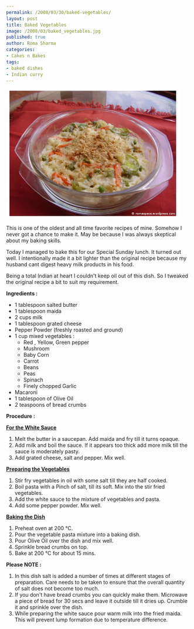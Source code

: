 ```yaml
--- 
permalink: /2008/03/30/baked-vegetables/
layout: post
title: Baked Vegetables
image: /2008/03/baked_vegetables.jpg
published: true
author: Roma Sharma
categories: 
- Cakes n Bakes
tags:
- baked dishes
- Indian curry
---
```

<a title="baked_vegetables.jpg" href="/2008/03/baked_vegetables.jpg"><img src="/2008/03/baked_vegetables.jpg" alt="baked_vegetables.jpg" /></a>

This is one of the oldest and all time favorite recipes of mine. Somehow I never got a chance to make it. May be because I was always skeptical about my baking skills.

Today I managed to bake this for our Special Sunday lunch. It turned out well. I intentionally made it a bit lighter than the original recipe because my husband cant digest heavy milk products in his food.

Being a total Indian at heart I couldn't keep oil out of this dish. So I tweaked the original recipe a bit to suit my requirement.

<strong>Ingredients :</strong>
<ul>
	<li>1 tablespoon salted butter</li>
	<li>1 tablespoon maida</li>
	<li>2 cups milk</li>
	<li>1 tablespoon grated cheese</li>
	<li>Pepper Powder (freshly roasted and ground)</li>
	<li>1 cup mixed vegetables :
<ul>
	<li>Red , Yellow, Green pepper</li>
	<li>Mushroom</li>
	<li>Baby Corn</li>
	<li>Carrot</li>
	<li>Beans</li>
	<li>Peas</li>
	<li>Spinach</li>
	<li>Finely chopped Garlic</li>
</ul>
</li>
	<li>Macaroni</li>
	<li>1 tablespoon of Olive Oil</li>
	<li>2 teaspoons of bread crumbs</li>
</ul>
<strong>Procedure :</strong>

<span style="text-decoration:underline;"><strong>For the White Sauce</strong></span>
<ol>
	<li>Melt the butter in a saucepan. Add maida and fry till it turns opaque.</li>
	<li>Add milk and boil the sauce. If it appears too thick add more milk till the sauce is moderately pasty.</li>
	<li>Add grated cheese, salt and pepper. Mix well.</li>
</ol>
<span style="text-decoration:underline;"><strong>Preparing the Vegetables</strong></span>
<ol>
	<li>Stir fry vegetables in oil with some salt till they are half cooked.</li>
	<li>Boil pasta with a Pinch of salt, till its soft. Mix into the stir fried vegetables.</li>
	<li>Add the white sauce to the mixture of vegetables and pasta.</li>
	<li>Add some pepper powder. Mix well.</li>
</ol>
<span style="text-decoration:underline;"><strong>Baking the Dish</strong></span>
<ol>
	<li>Preheat oven at 200 °C.</li>
	<li>Pour the vegetable pasta mixture into a baking dish.</li>
	<li>Pour Olive Oil over the dish and mix well.</li>
	<li>Sprinkle bread crumbs on top.</li>
	<li>Bake at 200 °C for about 15 mins.</li>
</ol>
<strong>Please NOTE :</strong>
<ol>
	<li>In this dish salt is added a number of times at different stages of preparation. Care needs to be taken to ensure that the overall quantity of salt does not become too much.</li>
	<li>If you don't have bread crumbs you can quickly make them. Microwave a piece of bread for 30 secs and leave it outside till it dries up. Crumble it and sprinkle over the dish.</li>
	<li>While preparing the white sauce pour warm milk into the fried maida. This will prevent lump formation due to temperature difference.</li>
</ol>
